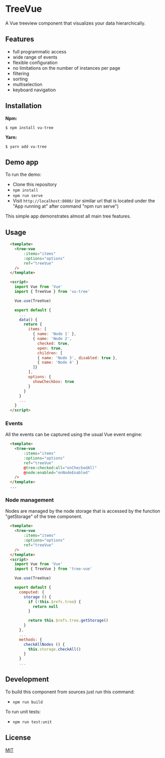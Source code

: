 # TreeVue

A Vue treeview component that visualizes your data hierarchically.

## Features
* full programmatic access
* wide range of events
* flexible configuration
* no limitations on the number of instances per page
* filtering
* sorting
* multiselection
* keyboard navigation

## Installation
**Npm:**

```shell
$ npm install vu-tree
```

**Yarn:**

```shell
$ yarn add vu-tree
```

## Demo app

To run the demo:

* Clone this repository
* `npm install`
* `npm run serve` 
* Visit `http://localhost:8080/` (or similar url that is located under the "App running at" after command "npm run serve")

This simple app demonstrates almost all main tree features.

## Usage

```html
  <template>
    <tree-vue
        :items="items"
        :options="options"
        ref="treeVue"
    />
  </template>

  <script>
    import Vue from 'Vue'
    import { TreeVue } from 'vu-tree'

    Vue.use(TreeVue)

    export default {
      ...
      data() {
        return {
          items: [
            { name: 'Node 1' },
            { name: 'Node 2',
              checked: true,
              open: true,
              children: [
              { name: 'Node 3', disabled: true },
              { name: 'Node 4' }
            ]}
          ],
          options: {
            showCheckbox: true
          }
        }
      }
      ...
    }
  </script>
```
### Events
  All the events can be captured using the usual Vue event engine:
```html
  <template>
    <tree-vue
        :items="items"
        :options="options"
        ref="treeVue"
        @tree:checked:all="onCheckedAll"
        @node:enabled="onNodeEnabled"
    />
  </template>
  ...
```

### Node management
  Nodes are managed by the node storage that is accessed by the function "getStorage" of the tree component.
```html
  <template>
    <tree-vue
        :items="items"
        :options="options"
        ref="treeVue"
    />
  </template>
  <script>
    import Vue from 'Vue'
    import { TreeVue } from 'tree-vue'

    Vue.use(TreeVue)

    export default {
      computed: {
        storage () {
          if (!this.$refs.tree) {
            return null
          }

          return this.$refs.tree.getStorage()
        }
      },
      ...
      methods: {
        checkAllNodes () {
          this.storage.checkAll()
        }
      }
      ...
```


## Development

To build this component from sources just run this command:
- `npm run build`

To run unit tests:
- `npm run test:unit`


## License

[MIT](https://opensource.org/licenses/MIT)
